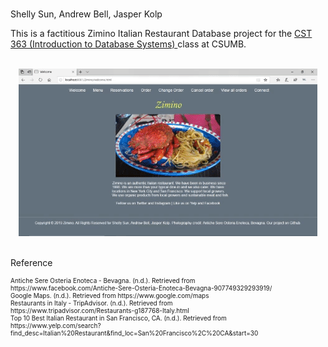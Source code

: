 # 
Shelly Sun, Andrew Bell, Jasper Kolp<br/>

This is a factitious Zimino Italian Restaurant Database project for the <a href="https://csumb.edu/course/cst/363">CST 363 (Introduction to Database Systems) </a> class at CSUMB. <br/><br/> 
<center>
<img src="https://github.com/catwfiddle/ziminoRestro/blob/master/Documentation/Zimino_sceenShots/ZimnoGIf.gif?raw=true" alt="Zimino webpages gif slideshow" >

</center>



<br>Reference<br/>
<p style="font-size:10px">
Antiche Sere Osteria Enoteca - Bevagna. (n.d.). Retrieved from 	<br/>
https://www.facebook.com/Antiche-Sere-Osteria-Enoteca-Bevagna-907749329293919/<br/>
Google Maps. (n.d.). Retrieved from https://www.google.com/maps<br/>
Restaurants in Italy - TripAdvisor. (n.d.). Retrieved from <br/>
https://www.tripadvisor.com/Restaurants-g187768-Italy.html<br/>
Top 10 Best Italian Restaurant in San Francisco, CA. (n.d.). Retrieved from <br/>
https://www.yelp.com/search?find_desc=Italian%20Restaurant&find_loc=San%20Francisco%2C%20CA&start=30</p><br/>
